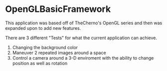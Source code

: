 # OpenGLBasicFramework

This application was based off of TheCherno's OpenGL series and then was expanded upon to add new features.

There are 3 different "Tests" for what the current application can achieve.

1. Changing the background color
2. Maneuver 2 repeated images around a space
3. Control a camera around a 3-D enviroment with the ability to change position as well as rotation